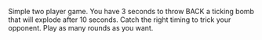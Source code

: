 Simple two player game. You have 3 seconds to throw BACK a ticking bomb that will explode after 10 seconds. Catch the right timing to trick your opponent. Play as many rounds as you want.